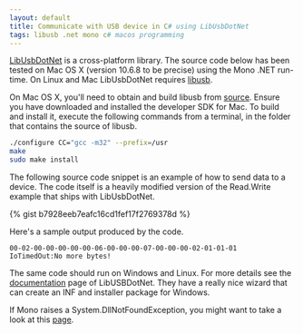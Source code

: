 ```yaml
---
layout: default
title: Communicate with USB device in C# using LibUsbDotNet
tags: libusb .net mono c# macos programming
---
```


[LibUsbDotNet](http://sourceforge.net/projects/libusbdotnet/) is a cross-platform library. The source code below has been tested on Mac OS X (version 10.6.8 to be precise) using the Mono .NET run-time. On Linux and Mac LibUsbDotNet requires [libusb](http://www.libusb.org/).

On Mac OS X, you'll need to obtain and build libusb from [source](http://sourceforge.net/projects/libusb/files/libusb-1.0/). Ensure you have downloaded and installed the developer SDK for Mac. To build and install it, execute the following commands from a terminal, in the folder that contains the source of libusb.

```bash
./configure CC="gcc -m32" --prefix=/usr
make
sudo make install
```

The following source code snippet is an example of how to send data to a device. The code itself is a heavily modified version of the Read.Write example that ships with LibUsbDotNet.

{% gist b7928eeb7eafc16cd1fef17f2769378d %}

Here's a sample output produced by the code.

```text
00-02-00-00-00-00-00-06-00-00-00-07-00-00-00-02-01-01-01
IoTimedOut:No more bytes!
```

The same code should run on Windows and Linux. For more details see the [documentation](http://libusbdotnet.sourceforge.net/V2/Index.html) page of LibUSBDotNet. They have a really nice wizard that can create an INF and installer package for Windows.

If Mono raises a System.DllNotFoundException, you might want to take a look at this [page](http://www.mono-project.com/docs/advanced/pinvoke/dllnotfoundexception/).
